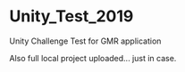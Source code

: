 # Unity_Test_2019
Unity Challenge Test for GMR application

Also full local project uploaded... just in case.
